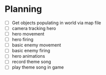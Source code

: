 # Planning

- [ ] Get objects populating in world via map file
- [ ] camera tracking hero
- [ ] hero movement
- [ ] hero firing
- [ ] basic enemy movement
- [ ] basic enemy firing
- [ ] hero animations
- [ ] record theme song
- [ ] play theme song in game